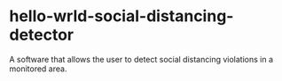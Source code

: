 # hello-wrld-social-distancing-detector
A software that allows the user to detect social distancing violations in a monitored area.
